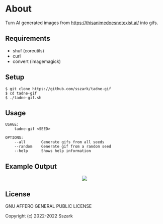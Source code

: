 # About

Turn AI generated images from https://thisanimedoesnotexist.ai/ into gifs.

## Requirements

* shuf (coreutils)
* curl
* convert (imagemagick)

## Setup

```
$ git clone https://github.com/sszark/tadne-gif
$ cd tadne-gif
$ ./tadne-gif.sh
```

## Usage

```
USAGE:
    tadne-gif <SEED>

OPTIONS:
    --all       Generate gifs from all seeds
    --random    Generate gif from a random seed
    --help      Shows help information

```

## Example Output

<p align="center"><img src="https://user-images.githubusercontent.com/69489918/156848829-6c75c905-109e-483b-bb60-cf119f11a14a.gif"></p>

## License

GNU AFFERO GENERAL PUBLIC LICENSE

Copyright (c) 2022-2022 Sszark
